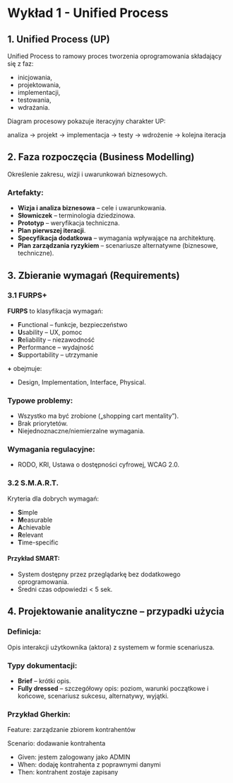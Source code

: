 # Wykład 1 - Unified Process

## 1. Unified Process (UP)

Unified Process to ramowy proces tworzenia oprogramowania składający się z faz:
- inicjowania,
- projektowania,
- implementacji,
- testowania,
- wdrażania.

Diagram procesowy pokazuje iteracyjny charakter UP:

analiza → projekt → implementacja → testy → wdrożenie → kolejna iteracja

## 2. Faza rozpoczęcia (Business Modelling)

Określenie zakresu, wizji i uwarunkowań biznesowych.

### Artefakty:
- **Wizja i analiza biznesowa** – cele i uwarunkowania.
- **Słowniczek** – terminologia dziedzinowa.
- **Prototyp** – weryfikacja techniczna.
- **Plan pierwszej iteracji**.
- **Specyfikacja dodatkowa** – wymagania wpływające na architekturę.
- **Plan zarządzania ryzykiem** – scenariusze alternatywne (biznesowe, techniczne).

## 3. Zbieranie wymagań (Requirements)

### 3.1 FURPS+
**FURPS** to klasyfikacja wymagań:
- **F**unctional – funkcje, bezpieczeństwo
- **U**sability – UX, pomoc
- **R**eliability – niezawodność
- **P**erformance – wydajność
- **S**upportability – utrzymanie

**+** obejmuje:
- Design, Implementation, Interface, Physical.

### Typowe problemy:
- Wszystko ma być zrobione („shopping cart mentality”).
- Brak priorytetów.
- Niejednoznaczne/niemierzalne wymagania.

### Wymagania regulacyjne:
- RODO, KRI, Ustawa o dostępności cyfrowej, WCAG 2.0.

### 3.2 S.M.A.R.T.
Kryteria dla dobrych wymagań:
- **S**imple
- **M**easurable
- **A**chievable
- **R**elevant
- **T**ime-specific

#### Przykład SMART:
- System dostępny przez przeglądarkę bez dodatkowego oprogramowania.
- Średni czas odpowiedzi < 5 sek.

## 4. Projektowanie analityczne – przypadki użycia

### Definicja:
Opis interakcji użytkownika (aktora) z systemem w formie scenariusza.

### Typy dokumentacji:
- **Brief** – krótki opis.
- **Fully dressed** – szczegółowy opis: poziom, warunki początkowe i końcowe, scenariusz sukcesu, alternatywy, wyjątki.

### Przykład Gherkin:
Feature: zarządzanie zbiorem kontrahentów

Scenario: dodawanie kontrahenta
- Given: jestem zalogowany jako ADMIN
- When: dodaję kontrahenta z poprawnymi danymi
- Then: kontrahent zostaje zapisany
